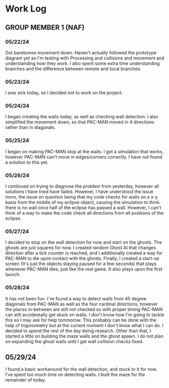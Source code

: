 # Work Log

## GROUP MEMBER 1 (NAF)

### 05/22/24

Got barebones movement down. Haven't actually followed the prototype diagram yet as I'm testing with Processing and collisions and movement and understanding how they work. I also spent some extra time understanding branches and the difference between remote and local branches.

### 05/23/24

I was sick today, so I decided not to work on the project.

### 05/24/24

I began creating the walls today, as well as checking wall detection. I also simplified the movement down, so that PAC-MAN moved in 4 directions rather than in diagonals.

### 05/25/24

I began on making PAC-MAN stop at the walls. I got a simulation that works, however PAC-MAN can't move in edges/corners correctly. I have not found a solution to this yet.

### 05/26/24

I continued on trying to diagnose the problem from yesterday, however all solutions I have tried have failed. However, I have understood the issue more, the issue on question being that my code checks for walls on a x-y basis from the middle of my eclipse object, causing the simulation to think there is no wall once half of the eclipse has passed a wall. However, I can't think of a way to make the code check all directions from all positions of the eclipse.

### 05/27/24

I decided to stop on the wall detection for now and start on the ghosts. The ghosts are just squares for now. I created random Ghost AI that changes direction after a tick counter is reached, and I additionally created a way for PAC-MAN to die upon contact with the ghosts. Finally, I created a start-up screen (It's just the objects staying paused for a few seconds) that plays whenever PAC-MAN dies, just like the real game. It also plays upon the first launch.

### 05/28/24

It has not been fun. I've found a way to detect walls from 45 degree diagonals from PAC-MAN as well as the four cardinal directions, however the places in-between are still not checked so with proper timing PAC-MAN can still accidentally get stuck on walls. I don't know how I'm going to tackle this so I may ask for help tommorow. This probably can be done with the help of trigonometry but at the current moment I don't know what I can do. I decided to spend the rest of the day doing research. Other than that, I started a little on building the maze walls and the ghost spawn. I do not plan on expanding the ghost walls until I get wall collision checks fixed.

## 05/29/24

I found a basic workaround for the wall detection, and stuck to it for now. I've spent too much time on detecting walls. I built the maze for the remainder of today.
